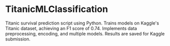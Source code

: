 # TitanicMLClassification
Titanic survival prediction script using Python. Trains models on Kaggle's Titanic dataset, achieving an F1 score of 0.74. Implements data preprocessing, encoding, and multiple models. Results are saved for Kaggle submission.
